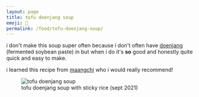 ```yaml
---
layout: page
title: tofu doenjang soup
emoji: 🍜
permalink: /food/tofu-doenjang-soup/
---
```

i don't make this soup super often because i don't often have [doenjang](https://en.wikipedia.org/wiki/Doenjang) (fermented soybean paste) in but when i do it's **so** good and honestly quite quick and easy to make.

i learned this recipe from [maangchi](https://www.youtube.com/watch?v=AFN1jpZbCuA) who i would really recommend!

<figure markdown="0">
    <img src="{% link /assets/images/tofu_doenjang_soup.jpg %}" alt="tofu doenjang soup">
    <figcaption>tofu doenjang soup with sticky rice (sept 2021)</figcaption>
</figure>